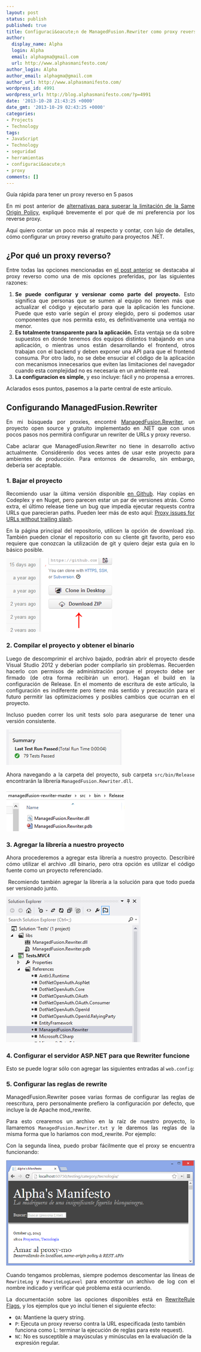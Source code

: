 ```yaml
---
layout: post
status: publish
published: true
title: Configuraci&oacute;n de ManagedFusion.Rewriter como proxy reverso
author:
  display_name: Alpha
  login: Alpha
  email: alphagma@gmail.com
  url: http://www.alphasmanifesto.com/
author_login: Alpha
author_email: alphagma@gmail.com
author_url: http://www.alphasmanifesto.com/
wordpress_id: 4991
wordpress_url: http://blog.alphasmanifesto.com/?p=4991
date: '2013-10-28 21:43:25 +0000'
date_gmt: '2013-10-29 02:43:25 +0000'
categories:
- Projects
- Technology
tags:
- JavaScript
- Technology
- seguridad
- herramientas
- configuraci&oacute;n
- proxy
comments: []
---
```

Guía rápida para tener un proxy reverso en 5 pasos

<p style="text-align: justify;">En mi post anterior de <a href="https://blog.alphasmanifesto.com/2013/10/13/amar-al-proxy-mo/">alternativas para superar la limitaci&oacute;n de la Same Origin Policy</a>, expliqu&eacute; brevemente el por qu&eacute; de mi preferencia por los reverse proxy.</p>
<p style="text-align: justify;">Aqu&iacute; quiero contar un poco m&aacute;s al respecto y contar, con lujo de detalles, c&oacute;mo configurar un proxy reverso gratuito para proyectos .NET.</p>
<p><!--more--></p>
<h2>&iquest;Por qu&eacute; un proxy reverso?</h2>
<p style="text-align: justify;">Entre todas las opciones mencionadas en <a href="https://blog.alphasmanifesto.com/2013/10/13/amar-al-proxy-mo/">el post anterior</a> se destacaba al proxy reverso como una de mis opciones preferidas, por las siguientes razones:</p>
<ol style="text-align: justify;">
<li><strong>Se puede configurar y versionar como parte del proyecto.</strong> Esto significa que personas que se sumen al equipo no tienen m&aacute;s que actualizar el c&oacute;digo y ejecutarlo para que la aplicaci&oacute;n les funcione. Puede que esto var&iacute;e seg&uacute;n el proxy elegido, pero si podemos usar componentes que nos permita esto, es definitivamente una ventaja no menor.</li>
<li><strong>Es totalmente transparente para la aplicaci&oacute;n.</strong> Esta ventaja se da sobre supuestos en donde tenemos dos equipos distintos trabajando en una aplicaci&oacute;n, o mientras unos est&aacute;n desarrollando el frontend, otros trabajan con el backend y deben exponer una API para que el frontend consuma. Por otro lado, no se debe ensuciar el c&oacute;digo de la aplicaci&oacute;n con mecanismos innecesarios que eviten las limitaciones del navegador cuando esta complejidad no es necesaria en un ambiente real.</li>
<li><strong>La configuracion es simple</strong>, y eso incluye: f&aacute;cil y no propensa a errores.</li>
</ol>
<p style="text-align: justify;">Aclarados esos puntos, pasemos a la parte central de este art&iacute;culo.</p>
<h2 style="text-align: justify;">Configurando ManagedFusion.Rewriter</h2>
<p style="text-align: justify;">En mi b&uacute;squeda por proxies, encontr&eacute; <a href="https://github.com/managedfusion/managedfusion-rewriter">ManagedFusion.Rewriter</a>, un proyecto open source y gratuito implementado en .NET que con unos pocos pasos nos permitir&aacute; configurar un rewriter de URLs y proxy reverso.</p>
<p style="text-align: justify;">Cabe aclarar que ManagedFusion.Rewriter no tiene in desarrollo activo actualmente. Consid&eacute;renlo dos veces antes de usar este proyecto para ambientes de producci&oacute;n. Para entornos de desarrollo, sin embargo, deber&iacute;a ser aceptable.</p>
<h3 style="text-align: justify;">1. Bajar el proyecto</h3>
<p style="text-align: justify;">Recomiendo usar la &uacute;ltima versi&oacute;n disponible <a href="https://github.com/managedfusion/managedfusion-rewriter">en Github</a>. Hay copias en Codeplex y en Nuget, pero parecen estar un par de versiones atr&aacute;s. Como extra, el &uacute;ltimo release tiene un bug que imped&iacute;a ejecutar requests contra URLs que parecieran paths. Pueden leer m&aacute;s de esto aqu&iacute;: <a href="https://github.com/managedfusion/managedfusion-rewriter/pull/6">Proxy issues for URLs without trailing slash</a>.</p>
<p style="text-align: justify;">En la p&aacute;gina principal del repositorio, utilicen la opci&oacute;n de download zip. Tambi&eacute;n pueden clonar el repositorio con su cliente git favorito, pero eso requiere que conozcan la utilizaci&oacute;n de git y quiero dejar esta gu&iacute;a en lo b&aacute;sico posible.</p>

![](/assets/ManagedFusionRewriter-downloadZip.png)

<h3 style="text-align: justify;">2. Compilar el proyecto y obtener el binario</h3>
<p style="text-align: justify;">Luego de descomprimir el archivo bajado, podr&aacute;n abrir el proyecto desde Visual Studio 2012 y deber&iacute;an poder compilarlo sin problemas. Recuerden hacerlo con permisos de administraci&oacute;n porque el proyecto debe ser firmado (de otra forma recibir&aacute;n un error).&nbsp;Hagan el build en la configuraci&oacute;n de Release. En el momento de escritura de este art&iacute;culo, la configuraci&oacute;n es indiferente pero tiene m&aacute;s sentido y precauci&oacute;n para el futuro permitir las optimizaciomes y posibles cambios que ocurran en el proyecto.</p>
<p style="text-align: justify;">Incluso pueden correr los unit tests solo para asegurarse de tener una versi&oacute;n consistente.</p>

![](/assets/ManagedFusionRewriter-runningTests.png)

<p style="text-align: justify;">Ahora navegando a la carpeta del proyecto, sub carpeta <code>src/bin/Release</code> encontrar&aacute;n la librer&iacute;a <code>ManagedFusion.Rewriter.dll</code>.</p>

![](/assets/ManagedFusionRewriter-files.png)

<h3 style="text-align: justify;">3. Agregar la librer&iacute;a a nuestro proyecto</h3>
<p style="text-align: justify;">Ahora procederemos a agregar esta librer&iacute;a a nuestro proyecto. Describir&eacute; c&oacute;mo utilizar el archivo .dll binario, pero otra opci&oacute;n es utilizar el c&oacute;digo fuente como un proyecto referenciado.</p>
<p style="text-align: justify;">&nbsp;Recomiendo tambi&eacute;n agregar la librer&iacute;a a la soluci&oacute;n para que todo pueda ser versionado junto.</p>

![](/assets/ManagedFusionRewriter-references.png)

<h3 style="text-align: justify;">4. Configurar el servidor ASP.NET para que Rewriter funcione</h3>
<p style="text-align: justify;">Esto se puede lograr s&oacute;lo con agregar las siguientes entradas al <code>web.config</code>:</p>
<p><script src="https://gist.github.com/AlphaGit/7175519.js"></script></p>
<h3 style="text-align: justify;">5. Configurar las reglas de rewrite</h3>
<p style="text-align: justify;">ManagedFusion.Rewriter posee varias formas de configurar las reglas de reescritura, pero personalmente prefiero la configuraci&oacute;n por defecto, que incluye la de Apache mod_rewrite.</p>
<p style="text-align: justify;">Para esto crearemos un archivo en la ra&iacute;z de nuestro proyecto, lo llamaremos <code>ManagedFusion.Rewriter.txt</code> y le daremos las reglas de la misma forma que lo har&iacute;amos con mod_rewrite. Por ejemplo:</p>
<p><script src="https://gist.github.com/AlphaGit/7175558.js"></script></p>
<p style="text-align: justify;">Con la segunda l&iacute;nea, puedo probar f&aacute;cilmente que el proxy se encuentra funcionando:</p>

![](/assets/ManagedFusionRewriter-testingProxy.png)

<p style="text-align: justify;">Cuando tengamos problemas, siempre podemos descomentar las l&iacute;neas de <code>RewriteLog</code> y <code>RewriteLogLevel</code> para encontrar un archivo de log con el nombre indicado y verificar qu&eacute; problema est&aacute; ocurriendo.</p>
<p style="text-align: justify;">La documentaci&oacute;n sobre las opciones disponibles est&aacute; en <a href="http://httpd.apache.org/docs/current/rewrite/flags.html">RewriteRule Flags</a>, y los ejemplos que yo inclu&iacute; tienen el siguiente efecto:</p>
<ul>
<li><code>QA</code>: Mantiene la query string.</li>
<li><code>P</code>: Ejecuta un proxy reverso contra la URL especificada (esto tambi&eacute;n funciona como L: terminar la ejecuci&oacute;n de reglas para este request).</li>
<li><code>NC</code>: No es susceptible a may&uacute;sculas y min&uacute;sculas en la evaluaci&oacute;n de la expresi&oacute;n regular.</li>
</ul>
